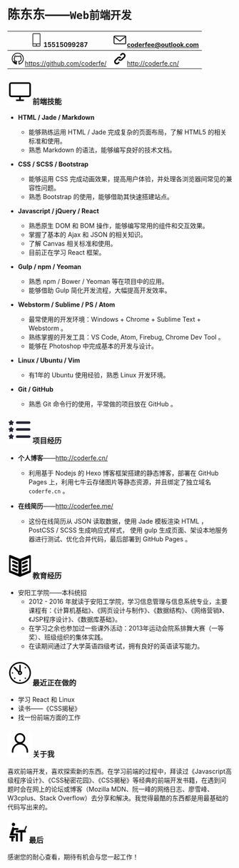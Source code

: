 # 陈东东——`Web前端开发`

| ![phone:](icons/phone.svg)15515099287    | ![email:](icons/mail.svg)coderfee@outlook.com |
| ---------------------------------------- | ---------------------------------------- |
| ![github:](icons/github.svg)https://github.com/coderfe/ | ![blog:](icons/link.svg)http://coderfe.cn/ |

### ![Skills](icons/skill.svg)前端技能

- **HTML / Jade / Markdown**
  - 能够熟练运用 HTML / Jade 完成复杂的页面布局，了解 HTML5 的相关标准和使用。
  - 熟悉 Markdown 的语法，能够编写良好的技术文档。

- **CSS / SCSS / Bootstrap**
  - 能够运用 CSS 完成动画效果，提高用户体验，并处理各浏览器间常见的兼容性问题。
  - 熟悉 Bootstrap 的使用，能够借助其快速搭建站点。

- **Javascript / jQuery / React**
  - 熟悉原生 DOM 和 BOM 操作，能够编写常用的组件和交互效果。
  - 掌握了基本的 Ajax 和 JSON 的相关知识。
  - 了解 Canvas 相关标准和使用。
  - 目前正在学习 React 框架。

- **Gulp / npm / Yeoman**
  - 熟悉 npm / Bower / Yeoman 等在项目中的应用。
  - 能够借助 Gulp 简化开发流程，大幅提高开发效率。

- **Webstorm / Sublime / PS / Atom**
  - 最常使用的开发环境：Windows + Chrome + Sublime Text + Webstorm 。
  - 熟练掌握的开发工具：VS Code, Atom, Firebug, Chrome Dev Tool 。
  - 能够在 Photoshop 中完成基本的开发与设计。

- **Linux / Ubuntu / Vim**
  - 有1年的 Ubuntu 使用经验，熟悉 Linux 开发环境。

- **Git / GitHub**
  - 熟悉 Git 命令行的使用，平常做的项目放在 GitHub 。

### ![Projects](icons/project.svg)项目经历

- **个人博客**——http://coderfe.cn/
  - 利用基于 Nodejs 的 Hexo 博客框架搭建的静态博客，部署在 GitHub Pages 上，利用七牛云存储图片等静态资源，并且绑定了独立域名 `coderfe.cn` 。

- **在线简历**——http://coderfee.me/
  - 这份在线简历从 JSON 读取数据，使用 Jade 模板渲染 HTML ，PostCSS / SCSS 生成响应式样式， 使用 gulp 生成页面、架设本地服务器进行测试、优化合并代码，最后部署到 GitHub Pages 。

### ![Education](icons/education.svg)教育经历

- 安阳工学院——本科统招
  - 2012 - 2016 年就读于安阳工学院，学习信息管理与信息系统专业，主要课程有：《计算机基础》、《网页设计与制作》、《数据结构》、《网络营销》、《JSP程序设计》、《数据库基础》。
  - 在学习之余也参加过一些课外活动：2013年运动会院系排舞大赛（一等奖）、班级组织的集体实践。
  - 在读期间通过了大学英语四级考试，拥有良好的英语读写能力。

### ![Recent](icons/recent.svg)最近正在做的

- 学习 React 和 Linux
- 读书——《CSS揭秘》
- 找一份前端方面的工作

### ![About Me](icons/me.svg)关于我

喜欢前端开发，喜欢探索新的东西。在学习前端的过程中，拜读过《Javascript高级程序设计》、《CSS秘密花园》、《CSS揭秘》等经典的前端开发书籍，在遇到问题时会在网上的论坛或博客（Mozilla MDN、阮一峰的网络日志、廖雪峰、W3cplus、Stack Overflow）去分享和解决。我觉得最酷的东西都是用最基础的代码写出来的。

### ![Last](icons/other.svg)最后

感谢您的耐心查看，期待有机会与您一起工作！